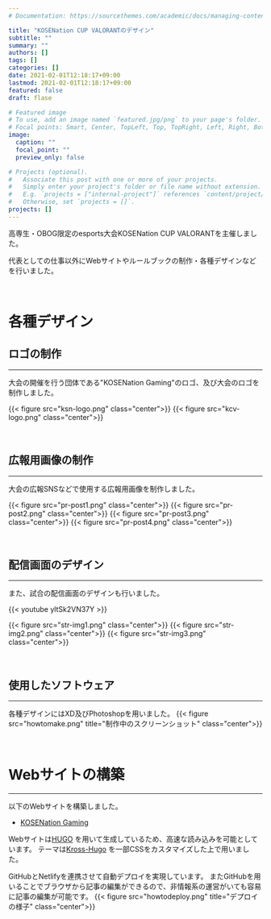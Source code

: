 ```yaml
---
# Documentation: https://sourcethemes.com/academic/docs/managing-content/

title: "KOSENation CUP VALORANTのデザイン"
subtitle: ""
summary: ""
authors: []
tags: []
categories: []
date: 2021-02-01T12:18:17+09:00
lastmod: 2021-02-01T12:18:17+09:00
featured: false
draft: flase

# Featured image
# To use, add an image named `featured.jpg/png` to your page's folder.
# Focal points: Smart, Center, TopLeft, Top, TopRight, Left, Right, BottomLeft, Bottom, BottomRight.
image:
  caption: ""
  focal_point: ""
  preview_only: false

# Projects (optional).
#   Associate this post with one or more of your projects.
#   Simply enter your project's folder or file name without extension.
#   E.g. `projects = ["internal-project"]` references `content/project/deep-learning/index.md`.
#   Otherwise, set `projects = []`.
projects: []
---
```


高専生・OBOG限定のesports大会KOSENation CUP VALORANTを主催しました。

代表としての仕事以外にWebサイトやルールブックの制作・各種デザインなどを行いました。

<br>

# 各種デザイン

## ロゴの制作
---
大会の開催を行う団体である"KOSENation Gaming"のロゴ、及び大会のロゴを制作しました。

{{< figure src="ksn-logo.png" class="center">}}
{{< figure src="kcv-logo.png" class="center">}}

<br>

## 広報用画像の制作
---
大会の広報SNSなどで使用する広報用画像を制作しました。

{{< figure src="pr-post1.png" class="center">}}
{{< figure src="pr-post2.png" class="center">}}
{{< figure src="pr-post3.png" class="center">}}
{{< figure src="pr-post4.png" class="center">}}

<br>

## 配信画面のデザイン
---
また、試合の配信画面のデザインも行いました。

{{< youtube yltSk2VN37Y >}}

{{< figure src="str-img1.png" class="center">}}
{{< figure src="str-img2.png" class="center">}}
{{< figure src="str-img3.png" class="center">}}

<br>

## 使用したソフトウェア
---
各種デザインにはXD及びPhotoshopを用いました。
{{< figure src="howtomake.png" title="制作中のスクリーンショット" class="center">}}

<br>

# Webサイトの構築
---
以下のWebサイトを構築しました。
- [KOSENation Gaming](https://kosenation.netlify.app)

Webサイトは[HUGO](https://gohugo.io) を用いて生成しているため、高速な読み込みを可能としています。
テーマは[Kross-Hugo](https://themes.gohugo.io/kross-hugo-portfolio-template/) を一部CSSをカスタマイズした上で用いました。

GitHubとNetlifyを連携させて自動デプロイを実現しています。
またGitHubを用いることでブラウザから記事の編集ができるので、非情報系の運営がいても容易に記事の編集が可能です。
{{< figure src="howtodeploy.png" title="デプロイの様子" class="center">}}

<br>

